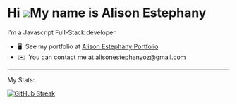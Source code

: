 Hi ![](https://user-images.githubusercontent.com/18350557/176309783-0785949b-9127-417c-8b55-ab5a4333674e.gif)My name is Alison Estephany
========================================================================================================================================

I'm a Javascript Full-Stack developer

* 🖥️  See my portfolio at [Alison Estephany Portfolio](https://portfolio.alisonestephany.com/)
* ✉️  You can contact me at [alisonestephanyoz@gmail.com](mailto:alisonestephanyoz@gmail.com)

---
My Stats:

[![GitHub Streak](http://github-readme-streak-stats.herokuapp.com?user=alisoneoz&theme=dark&background=000000)](https://git.io/streak-stats)
